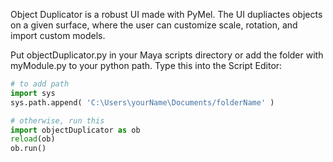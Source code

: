 Object Duplicator is a robust UI made with PyMel. The UI dupliactes objects on a given surface, where the user can customize scale, rotation, and import custom models.  

Put objectDuplicator.py in your Maya scripts directory or add the folder with myModule.py to your python path.
Type this into the Script Editor:
```python
# to add path
import sys 
sys.path.append( 'C:\Users\yourName\Documents/folderName' )

# otherwise, run this
import objectDuplicator as ob
reload(ob)
ob.run()
```
